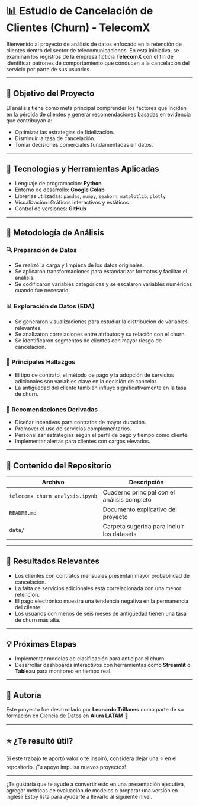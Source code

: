 # 📊 Estudio de Cancelación de Clientes (Churn) - TelecomX

Bienvenido al proyecto de análisis de datos enfocado en la retención de clientes dentro del sector de telecomunicaciones. En esta iniciativa, se examinan los registros de la empresa ficticia **TelecomX** con el fin de identificar patrones de comportamiento que conducen a la cancelación del servicio por parte de sus usuarios.

---

## 🚀 Objetivo del Proyecto

El análisis tiene como meta principal comprender los factores que inciden en la pérdida de clientes y generar recomendaciones basadas en evidencia que contribuyan a:

- Optimizar las estrategias de fidelización.
- Disminuir la tasa de cancelación.
- Tomar decisiones comerciales fundamentadas en datos.

---

## 🧠 Tecnologías y Herramientas Aplicadas

- Lenguaje de programación: **Python**
- Entorno de desarrollo: **Google Colab**
- Librerías utilizadas: `pandas`, `numpy`, `seaborn`, `matplotlib`, `plotly`
- Visualización: Gráficos interactivos y estáticos
- Control de versiones: **GitHub**

---

## 🧹 Metodología de Análisis

### 🔍 Preparación de Datos
- Se realizó la carga y limpieza de los datos originales.
- Se aplicaron transformaciones para estandarizar formatos y facilitar el análisis.
- Se codificaron variables categóricas y se escalaron variables numéricas cuando fue necesario.

### 📊 Exploración de Datos (EDA)
- Se generaron visualizaciones para estudiar la distribución de variables relevantes.
- Se analizaron correlaciones entre atributos y su relación con el churn.
- Se identificaron segmentos de clientes con mayor riesgo de cancelación.

### 📌 Principales Hallazgos
- El tipo de contrato, el método de pago y la adopción de servicios adicionales son variables clave en la decisión de cancelar.
- La antigüedad del cliente también influye significativamente en la tasa de churn.

### 🧭 Recomendaciones Derivadas
- Diseñar incentivos para contratos de mayor duración.
- Promover el uso de servicios complementarios.
- Personalizar estrategias según el perfil de pago y tiempo como cliente.
- Implementar alertas para clientes con cargos elevados.

---

## 📎 Contenido del Repositorio

| Archivo                          | Descripción                                      |
|----------------------------------|--------------------------------------------------|
| `telecomx_churn_analysis.ipynb` | Cuaderno principal con el análisis completo      |
| `README.md`                     | Documento explicativo del proyecto               |
| `data/`                         | Carpeta sugerida para incluir los datasets       |

---

## 📌 Resultados Relevantes

- Los clientes con contratos mensuales presentan mayor probabilidad de cancelación.
- La falta de servicios adicionales está correlacionada con una menor retención.
- El pago electrónico muestra una tendencia negativa en la permanencia del cliente.
- Los usuarios con menos de seis meses de antigüedad tienen una tasa de churn más alta.

---

## 💡 Próximas Etapas

- Implementar modelos de clasificación para anticipar el churn.
- Desarrollar dashboards interactivos con herramientas como **Streamlit** o **Tableau** para monitoreo en tiempo real.

---

## 🤝 Autoría

Este proyecto fue desarrollado por **Leonardo Trillanes** como parte de su formación en Ciencia de Datos en **Alura LATAM** 🚀

---

## ⭐ ¿Te resultó útil?

Si este trabajo te aportó valor o te inspiró, considera dejar una ⭐ en el repositorio. ¡Tu apoyo impulsa nuevos proyectos!

---

¿Te gustaría que te ayude a convertir esto en una presentación ejecutiva, agregar métricas de evaluación de modelos o preparar una versión en inglés? Estoy lista para ayudarte a llevarlo al siguiente nivel.
